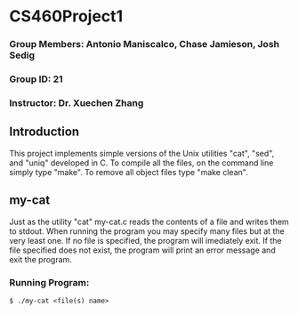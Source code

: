 # CS460Project1
### Group Members: Antonio Maniscalco, Chase Jamieson, Josh Sedig
### Group ID: 21
### Instructor: Dr. Xuechen Zhang

## Introduction
This project implements simple versions of the Unix utilities "cat", "sed", and "uniq" developed in C. To compile all the files, on the command line simply type "make". To remove all object files type "make clean".

## my-cat
Just as the utility "cat" my-cat.c reads the contents of a file and writes them to stdout. When running the program you may specify many files but at the very least one. If no file is specified, the program will imediately exit. If the file specified does not exist, the program will print an error message and exit the program.
  ### Running Program:
    $ ./my-cat <file(s) name>
    
